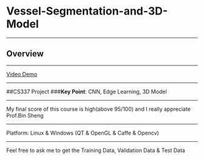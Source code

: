 # Vessel-Segmentation-and-3D-Model
***
## Overview
***
[Video Demo](https://www.youtube.com/watch?v=AlXCih4i4xk)
***
##CS337 Project
###**Key Point**:
CNN, Edge Learning, 3D Model
***
My final score of this course is high(above 95/100) and I really appreciate Prof.Bin Sheng
***
Platform: Linux & Windows (QT & OpenGL & Caffe & Opencv)
***
Feel free to ask me to get the Training Data, Validation Data & Test Data
